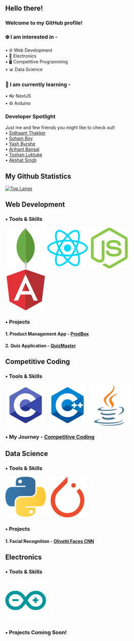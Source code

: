 ## Hello there!

### Welcome to my GitHub profile!

### ❄️ I am interested in - 
• 🌐 Web Development <br>
• 🤖 Electronics <br>
• 🖥️ Competitive Programming <br>
• 📊 Data Science <br>

### 🌱 I am currently learning -
• 👓 NextJS <br>
• ⚙️ Arduino <br>



### Developer Spotlight 
Just me and few friends you might like to check out! <br>
• <a href="https://www.sidhaantthakker.com" target="_blank">Sidhaant Thakker</a> <br>
• <a href="https://sohamroy.ml/" target="_blank">Soham Roy</a> <br>
• <a href="https://yashburshe.com/" target="_blank">Yash Burshe</a> <br>
• <a href="https://arihantbansal.github.io/" target="_blank">Arihant Bansal</a> <br>
• <a href="https://toshanluktuke.com/" target="_blank">Toshan Luktuke</a> <br>
• <a href="https://www.singhakshat.com/blog/" target="_blank">Akshat Singh</a> <br>


## My Github Statistics
[![Top Langs](https://github-readme-stats.vercel.app/api/top-langs/?username=SidhaantThakker&layout=compact&theme=radical&custom_title=Languages&card_width=800)](https://github.com/anuraghazra/github-readme-stats)

## Web Development
### • Tools & Skills
![](/images/mongodb-icon.svg)
![](/images/reactjs-icon.svg)
![](/images/nodejs-icon.svg)
![](/images/angular-icon.svg)

### • Projects
#### 1. Product Management App - <a href= "https://protected-dawn-04416.herokuapp.com">ProdBox</a>
#### 2. Quiz Application - <a href="https://sidhaantthakker.com/QuizProject/index.html">QuizMaster</a>

## Competitive Coding
### • Tools & Skills
![](/images/c-icon.svg)
![](/images/cpp-icon.svg)
![](/images/java-icon.svg)

### • My Journey - <a href="https://github.com/SidhaantThakker/CompetitiveProgramming">Competitive Coding</a>

## Data Science
### • Tools & Skills
![](/images/python-icon.svg)
![](/images/pytorch-icon.svg)

### • Projects
#### 1. Facial Recognition - <a href="https://jovian.ai/f20201047/my-course-project/v/85">Olivetti Faces CNN</a>

## Electronics
### • Tools & Skills
![](/images/arduino-icon.svg)

### • Projects Coming Soon!



